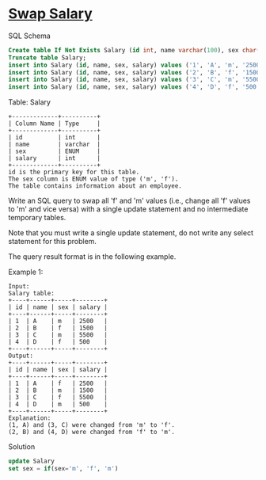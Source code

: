 # [Swap Salary](https://leetcode.com/problems/swap-salary/)

SQL Schema
```sql
Create table If Not Exists Salary (id int, name varchar(100), sex char(1), salary int);
Truncate table Salary;
insert into Salary (id, name, sex, salary) values ('1', 'A', 'm', '2500');
insert into Salary (id, name, sex, salary) values ('2', 'B', 'f', '1500');
insert into Salary (id, name, sex, salary) values ('3', 'C', 'm', '5500');
insert into Salary (id, name, sex, salary) values ('4', 'D', 'f', '500');
```

Table: Salary
```
+-------------+----------+
| Column Name | Type     |
+-------------+----------+
| id          | int      |
| name        | varchar  |
| sex         | ENUM     |
| salary      | int      |
+-------------+----------+
id is the primary key for this table.
The sex column is ENUM value of type ('m', 'f').
The table contains information about an employee.
``` 

Write an SQL query to swap all 'f' and 'm' values (i.e., change all 'f' values to 'm' and vice versa) with a single 
update statement and no intermediate temporary tables.

Note that you must write a single update statement, do not write any select statement for this problem.

The query result format is in the following example.


Example 1:
```
Input: 
Salary table:
+----+------+-----+--------+
| id | name | sex | salary |
+----+------+-----+--------+
| 1  | A    | m   | 2500   |
| 2  | B    | f   | 1500   |
| 3  | C    | m   | 5500   |
| 4  | D    | f   | 500    |
+----+------+-----+--------+
Output: 
+----+------+-----+--------+
| id | name | sex | salary |
+----+------+-----+--------+
| 1  | A    | f   | 2500   |
| 2  | B    | m   | 1500   |
| 3  | C    | f   | 5500   |
| 4  | D    | m   | 500    |
+----+------+-----+--------+
Explanation: 
(1, A) and (3, C) were changed from 'm' to 'f'.
(2, B) and (4, D) were changed from 'f' to 'm'.
```
Solution
```sql
update Salary
set sex = if(sex='m', 'f', 'm')
```